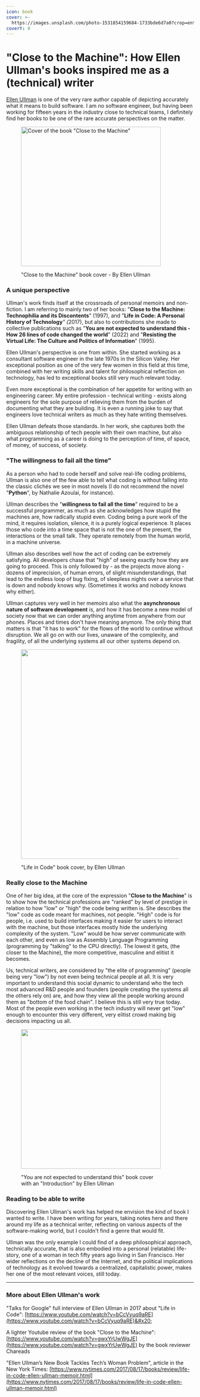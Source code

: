 ```yaml
---
icon: book
cover: >-
  https://images.unsplash.com/photo-1531854159684-1733bde6d7a0?crop=entropy&cs=srgb&fm=jpg&ixid=M3wxOTcwMjR8MHwxfHNlYXJjaHwxMHx8c2FuJTIwZnJhbnNpc2NvfGVufDB8fHx8MTczMzY1Nzk4N3ww&ixlib=rb-4.0.3&q=85
coverY: 0
---
```


# "Close to the Machine": How Ellen Ullman's books inspired me as a (technical) writer

[Ellen Ullman](https://en.wikipedia.org/wiki/Ellen_Ullman) is one of the very rare author capable of depicting accurately what it means to build software. I am no software engineer, but having been working for fifteen years in the industry close to technical teams, I definitely find her books to be one of the rare accurate perspectives on the matter.

<figure><img src="../.gitbook/assets/closetothemachine.jpg" alt="Cover of the book &#x22;Close to the Machine&#x22;" width="375"><figcaption><p>"Close to the Machine" book cover - By Ellen Ullman</p></figcaption></figure>

### A unique perspective

Ullman's work finds itself at the crossroads of personal memoirs and non-fiction. I am referring to mainly two of her books: "**Close to the Machine: Technophilia and its Discontents**" (1997), and "**Life in Code: A Personal History of Technology**_" (_&#x32;017), but also to contributions she made to collective publications such as "**You are not expected to understand this - How 26 lines of code changed the world**" (2022) and "**Resisting the Virtual Life: The Culture and Politics of Information**" (1995).&#x20;

Ellen Ullman's perspective is one from within. She started working as a consultant software engineer in the late 1970s in the Silicon Valley. Her exceptional position as one of the very few women in this field at this time, combined with her writing skills and talent for philosophical reflection on technology, has led to exceptional books still very much relevant today.&#x20;

Even more exceptional is the combination of her appetite for writing with an engineering career. My entire profession - technical writing - exists along engineers for the sole purpose of relieving them from the burden of documenting what they are building. It is even a running joke to say that engineers love technical writers as much as they hate writing themselves.

Ellen Ullman defeats those standards. In her work, she captures both the ambiguous relationship of tech people with their own machine, but also what programming as a career is doing to the perception of time, of space, of money, of success, of society.

### "The willingness to fail all the time"

As a person who had to code herself and solve real-life coding problems, Ullman is also one of the few able to tell what coding is without falling into the classic clichés we see in most novels (I do not recommend the novel "**Python**", by Nathalie Azoulai, for instance).&#x20;

Ullman describes the "**willingness to fail all the time**" required to be a successful programmer, as much as she acknowledges how stupid the machines are, how radically stupid even. Coding being a pure work of the mind, it requires isolation, silence, it is a purely logical experience. It places those who code into a time space that is not the one of the present, the interactions or the small talk. They operate remotely from the human world, in a  machine universe.

Ullman also describes well how the act of coding can be extremely satisfying. All developers chase that "high" of seeing exactly how they are going to proceed. This is only followed by - as the projects move along - dozens of imprecision, of human errors, of slight misunderstandings, that lead to the endless loop of bug fixing, of sleepless nights over a service that is down and nobody knows why. (Sometimes it works and nobody knows why either).

Ullman captures very well in her memoirs also what the **asynchronous** **nature of software development** is, and how it has become a new model of society now that we can order anything anytime from anywhere from our phones. Places and times don't have meaning anymore. The only thing that matters is that "it has to work" for the flows of the world to continue without disruption. We all go on with our lives, unaware of the complexity, and fragility, of all the underlying systems all our other systems depend on.&#x20;

<figure><img src="../.gitbook/assets/lifeincodered.png" alt="" width="563"><figcaption><p>"Life in Code" book cover, by Ellen Ullman</p></figcaption></figure>



### Really close to the Machine

One of her big idea, at the core of the expression "**Close to the Machine**" is to show how the technical professions are "ranked" by level of prestige in relation to how "low" or "high" the code being written is. She describes the "low" code as code meant for machines, not people. "High" code is for people, i.e. used to build interfaces making it easier for users to interact with the machine, but those interfaces mostly hide the underlying complexity of the system. "Low" would be how server communicate with each other, and even as low as Assembly Language Programming (programming by "talking" to the CPU directly). The lowest it gets, (the closer to the Machine), the more competitive, masculine and elitist it becomes.&#x20;

Us, technical writers, are considered by "the elite of programming" (people being very "low") by not even being technical people at all. It is very important to understand this social dynamic to understand who the tech most advanced R\&D people and founders (people creating the systems all the others rely on) are, and how they view all the people working around them as "bottom of the food chain". I believe this is still very true today. Most of the people even working in the tech industry will never get "low" enough to encounter this very different, very elitist crowd making big decisions impacting us all.

<figure><img src="../.gitbook/assets/youarenotexpected.jpg" alt="" width="375"><figcaption><p>"You are not expected to understand this" book cover<br>with an "Introduction" by Ellen Ullman</p></figcaption></figure>



### Reading to be able to write

Discovering Ellen Ullman's work has helped me envision the kind of book I wanted to write. I have been writing for years, taking notes here and there around my life as a technical writer, reflecting on various aspects of the software-making world, but I couldn't find a genre that would fit.

Ullman was the only example I could find of a deep philosophical approach, technically accurate, that is also embodied into a personal (relatable) life-story, one of a woman in tech fifty years ago living in San Francisco. Her wider reflections on the decline of the Internet, and the political implications of technology as it evolved towards a centralized, capitalistic power, makes her one of the most relevant voices, still today.

***

### More about Ellen Ullman's work

"Talks for Google" full interview of Ellen Ullman in 2017 about "Life in Code": [https://www.youtube.com/watch?v=bCcVyuq9aRE](https://www.youtube.com/watch?v=bCcVyuq9aRE)&#x20;

A lighter Youtube review of the book "Close to the Machine": [https://www.youtube.com/watch?v=gwxYrUwWgJE](https://www.youtube.com/watch?v=gwxYrUwWgJE) by the book reviewer Chareads

"Ellen Ullman’s New Book Tackles Tech’s Woman Problem", article in the New York Times: [https://www.nytimes.com/2017/08/17/books/review/life-in-code-ellen-ullman-memoir.html](https://www.nytimes.com/2017/08/17/books/review/life-in-code-ellen-ullman-memoir.html)





